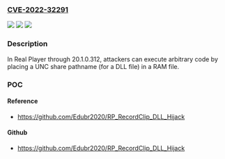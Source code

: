 ### [CVE-2022-32291](https://cve.mitre.org/cgi-bin/cvename.cgi?name=CVE-2022-32291)
![](https://img.shields.io/static/v1?label=Product&message=n%2Fa&color=blue)
![](https://img.shields.io/static/v1?label=Version&message=n%2Fa&color=blue)
![](https://img.shields.io/static/v1?label=Vulnerability&message=n%2Fa&color=brighgreen)

### Description

In Real Player through 20.1.0.312, attackers can execute arbitrary code by placing a UNC share pathname (for a DLL file) in a RAM file.

### POC

#### Reference
- https://github.com/Edubr2020/RP_RecordClip_DLL_Hijack

#### Github
- https://github.com/Edubr2020/RP_RecordClip_DLL_Hijack

